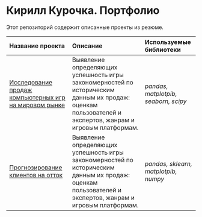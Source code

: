 # Кирилл Курочка. Портфолио

Этот репозиторий содержит описанные проекты из резюме.

| Название проекта | Описание | Используемые библиотеки | 
| :---------------------- | :---------------------- | :---------------------- |
| [Исследование продаж компьютерных игр на мировом рынке](computer_games_sales) | Выявление определяющих успешность игры закономерностей по историческим данным их продаж: оценкам пользователей и экспертов, жанрам и игровым платформам. | *pandas, matplotpib, seaborn, scipy* |
| [Прогнозирование клиентов на отток](customer_outflow) | Выявление определяющих успешность игры закономерностей по историческим данным их продаж: оценкам пользователей и экспертов, жанрам и игровым платформам. | *pandas, sklearn, matplotpib, numpy* |
